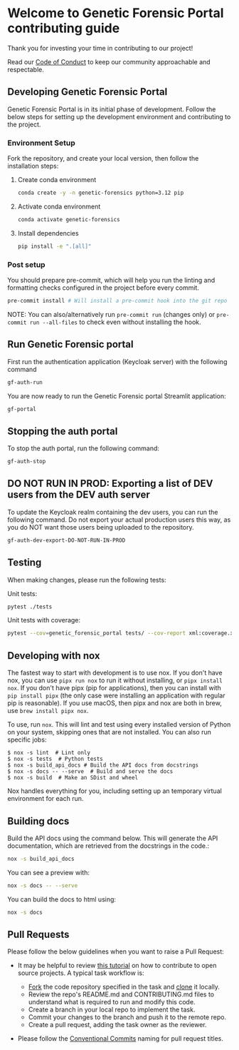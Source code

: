 # Welcome to Genetic Forensic Portal contributing guide

Thank you for investing your time in contributing to our project!

Read our
[Code of Conduct](https://github.com/uw-ssec/code-of-conduct/blob/main/CODE_OF_CONDUCT.md)
to keep our community approachable and respectable.

## Developing Genetic Forensic Portal

Genetic Forensic Portal is in its initial phase of development. Follow the below
steps for setting up the development environment and contributing to the
project.

### Environment Setup

Fork the repository, and create your local version, then follow the installation
steps:

1. Create conda environment

   ```bash
   conda create -y -n genetic-forensics python=3.12 pip
   ```

2. Activate conda environment

   ```bash
   conda activate genetic-forensics
   ```

3. Install dependencies

   ```bash
   pip install -e ".[all]"
   ```

### Post setup

You should prepare pre-commit, which will help you run the linting and
formatting checks configured in the project before every commit.

```bash
pre-commit install # Will install a pre-commit hook into the git repo
```

NOTE: You can also/alternatively run `pre-commit run` (changes only) or
`pre-commit run --all-files` to check even without installing the hook.

## Run Genetic Forensic portal

First run the authentication application (Keycloak server) with the following
command

```bash
gf-auth-run
```

You are now ready to run the Genetic Forensic portal Streamlit application:

```bash
gf-portal
```

## Stopping the auth portal

To stop the auth portal, run the following command:

```bash
gf-auth-stop
```

## DO NOT RUN IN PROD: Exporting a list of DEV users from the DEV auth server

To update the Keycloak realm containing the dev users, you can run the following
command. Do not export your actual production users this way, as you do NOT want
those users being uploaded to the repository.

```bash
gf-auth-dev-export-DO-NOT-RUN-IN-PROD
```

## Testing

When making changes, please run the following tests:

Unit tests:

```bash
pytest ./tests
```

Unit tests with coverage:

```bash
pytest --cov=genetic_forensic_portal tests/ --cov-report xml:coverage.xml
```

## Developing with nox

The fastest way to start with development is to use nox. If you don't have nox,
you can use `pipx run nox` to run it without installing, or `pipx install nox`.
If you don't have pipx (pip for applications), then you can install with
`pip install pipx` (the only case were installing an application with regular
pip is reasonable). If you use macOS, then pipx and nox are both in brew, use
`brew install pipx nox`.

To use, run `nox`. This will lint and test using every installed version of
Python on your system, skipping ones that are not installed. You can also run
specific jobs:

```console
$ nox -s lint  # Lint only
$ nox -s tests  # Python tests
$ nox -s build_api_docs # Build the API docs from docstrings
$ nox -s docs -- --serve  # Build and serve the docs
$ nox -s build  # Make an SDist and wheel
```

Nox handles everything for you, including setting up an temporary virtual
environment for each run.

## Building docs

Build the API docs using the command below. This will generate the API
documentation, which are retrieved from the docstrings in the code.:

```bash
nox -s build_api_docs
```

You can see a preview with:

```bash
nox -s docs -- --serve
```

You can build the docs to html using:

```bash
nox -s docs
```

## Pull Requests

Please follow the below guidelines when you want to raise a Pull Request:

- It may be helpful to review
  [this tutorial](https://www.dataschool.io/how-to-contribute-on-github/) on how
  to contribute to open source projects. A typical task workflow is:

  - [Fork](https://docs.github.com/en/get-started/quickstart/fork-a-repo) the
    code repository specified in the task and
    [clone](https://docs.github.com/en/repositories/creating-and-managing-repositories/cloning-a-repository)
    it locally.
  - Review the repo's README.md and CONTRIBUTING.md files to understand what is
    required to run and modify this code.
  - Create a branch in your local repo to implement the task.
  - Commit your changes to the branch and push it to the remote repo.
  - Create a pull request, adding the task owner as the reviewer.

- Please follow the
  [Conventional Commits](https://github.com/uw-ssec/rse-guidelines/blob/main/conventional-commits.md)
  naming for pull request titles.
